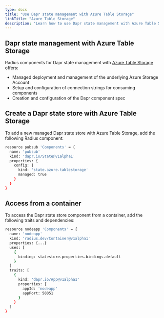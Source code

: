 ```yaml
---
type: docs
title: "Use Dapr state management with Azure Table Storage"
linkTitle: "Azure Table Storage"
description: "Learn how to use Dapr state management with Azure Table Storage and Radius"
---
```


## Dapr state management with Azure Table Storage

Radius components for Dapr state management with [Azure Table Storage](https://azure.microsoft.com/en-us/services/storage/tables/) offers:

- Managed deployment and management of the underlying Azure Storage Account
- Setup and configuration of connection strings for consuming components
- Creation and configuration of the Dapr component spec

## Create a Dapr state store with Azure Table Storage

To add a new managed Dapr state store with Azure Table Storage, add the following Radius component:

```sh
resource pubsub 'Components' = {
  name: 'pubsub'
  kind: 'dapr.io/State@v1alpha1'
  properties: {
    config: {
      kind: 'state.azure.tablestorage'
      managed: true
    }
  }
}
```

## Access from a container

To access the Dapr state store component from a container, add the following traits and dependencies:

```sh
resource nodeapp 'Components' = {
  name: 'nodeapp'
  kind: 'radius.dev/Container@v1alpha1'
  properties: {...}
  uses: [
    {
      binding: statestore.properties.bindings.default
    }
  ]
  traits: [
    {
      kind: 'dapr.io/App@v1alpha1'
      properties: {
        appId: 'nodeapp'
        appPort: 50051
      }
    }
  ]
}
```
